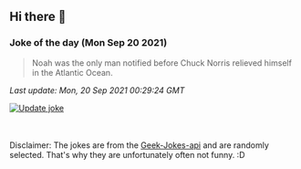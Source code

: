 ## Hi there 👋

### Joke of the day (Mon Sep 20 2021)
<!-- joke -->
>Noah was the only man notified before Chuck Norris relieved himself in the Atlantic Ocean.
<!-- /joke -->

*Last update: Mon, 20 Sep 2021 00:29:24 GMT*

[![Update joke](https://github.com/nclskfm/nclskfm/actions/workflows/joke.yml/badge.svg)](https://github.com/nclskfm/nclskfm/actions/workflows/joke.yml)

<br><br>
Disclaimer: The jokes are from the [Geek-Jokes-api](https://github.com/sameerkumar18/geek-joke-api) and are randomly selected. That's why they are unfortunately often not funny. :D
